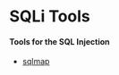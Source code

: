 # SQLi Tools
#### Tools for the SQL Injection



- [sqlmap](https://github.com/sqlmapproject/sqlmap)
